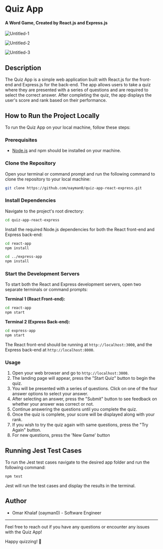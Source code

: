 # Quiz App

#### A Word Game, Created by React.js and Express.js   


![Untitled-1](https://github.com/oayman0/quiz-app-react-express/assets/37955772/db7d530f-a92b-4e3c-bec1-669db3eb9c70)

![Untitled-2](https://github.com/oayman0/quiz-app-react-express/assets/37955772/9a05cb1b-14a7-45c7-a25f-81171bf5d039)

![Untitled-3](https://github.com/oayman0/quiz-app-react-express/assets/37955772/ece0d169-0a9a-43c5-9951-f82616cde0cd)


## Description

The Quiz App is a simple web application built with React.js for the front-end and Express.js for the back-end. The app allows users to take a quiz where they are presented with a series of questions and are required to select the correct answer. After completing the quiz, the app displays the user's score and rank based on their performance.


## How to Run the Project Locally

To run the Quiz App on your local machine, follow these steps:

### Prerequisites

- [Node.js](https://nodejs.org/) and npm should be installed on your machine.

### Clone the Repository

Open your terminal or command prompt and run the following command to clone the repository to your local machine:

```sh
git clone https://github.com/oayman0/quiz-app-react-express.git
```

### Install Dependencies

Navigate to the project's root directory:

```sh
cd quiz-app-react-express
```

Install the required Node.js dependencies for both the React front-end and Express back-end:
```sh
cd react-app
npm install
```

```sh
cd ../express-app
npm install
```

### Start the Development Servers

To start both the React and Express development servers, open two separate terminals or command prompts:

**Terminal 1 (React Front-end):**

```sh
cd react-app
npm start
```


**Terminal 2 (Express Back-end):**

```sh
cd express-app
npm start
```



The React front-end should be running at `http://localhost:3000`, and the Express back-end at `http://localhost:8000`.

### Usage

1. Open your web browser and go to `http://localhost:3000`.
2. The landing page will appear, press the "Start Quiz" button to begin the quiz.
3. You will be presented with a series of questions. Click on one of the four answer options to select your answer.
4. After selecting an answer, press the "Submit" button to see feedback on whether your answer was correct or not.
5. Continue answering the questions until you complete the quiz.
6. Once the quiz is complete, your score will be displayed along with your rank.
7. If you wish to try the quiz again with same questions, press the "Try Again" button.
8. For new questions, press the 'New Game' button

## Running Jest Test Cases

To run the Jest test cases navigate to the desired app folder and run the following command:

```sh
npm test
```

Jest will run the test cases and display the results in the terminal.

## Author

- Omar Khalaf (oayman0) - Software Engineer

---

Feel free to reach out if you have any questions or encounter any issues with the Quiz App!

Happy quizzing! 🚀
